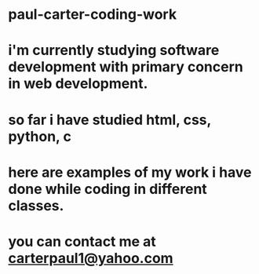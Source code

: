# paul-carter-coding-work
# i'm currently studying software development with primary concern in web development.
# so far i have studied html, css, python, c
# here are examples of my work i have done while coding in different classes.
# you can contact me at carterpaul1@yahoo.com
